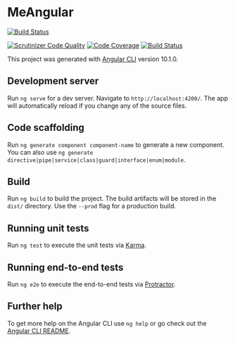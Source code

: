 # MeAngular

[![Build Status](https://travis-ci.org/kati18/jsramverk-frontend.svg?branch=master)](https://travis-ci.org/kati18/jsramverk-frontend)

[![Scrutinizer Code Quality](https://scrutinizer-ci.com/g/kati18/jsramverk-frontend/badges/quality-score.png?b=master)](https://scrutinizer-ci.com/g/kati18/jsramverk-frontend/?branch=master)
[![Code Coverage](https://scrutinizer-ci.com/g/kati18/jsramverk-frontend/badges/coverage.png?b=master)](https://scrutinizer-ci.com/g/kati18/jsramverk-frontend/?branch=master)
[![Build Status](https://scrutinizer-ci.com/g/kati18/jsramverk-frontend/badges/build.png?b=master)](https://scrutinizer-ci.com/g/kati18/jsramverk-frontend/build-status/master)

This project was generated with [Angular CLI](https://github.com/angular/angular-cli) version 10.1.0.

## Development server

Run `ng serve` for a dev server. Navigate to `http://localhost:4200/`. The app will automatically reload if you change any of the source files.

## Code scaffolding

Run `ng generate component component-name` to generate a new component. You can also use `ng generate directive|pipe|service|class|guard|interface|enum|module`.

## Build

Run `ng build` to build the project. The build artifacts will be stored in the `dist/` directory. Use the `--prod` flag for a production build.

## Running unit tests

Run `ng test` to execute the unit tests via [Karma](https://karma-runner.github.io).

## Running end-to-end tests

Run `ng e2e` to execute the end-to-end tests via [Protractor](http://www.protractortest.org/).

## Further help

To get more help on the Angular CLI use `ng help` or go check out the [Angular CLI README](https://github.com/angular/angular-cli/blob/master/README.md).
